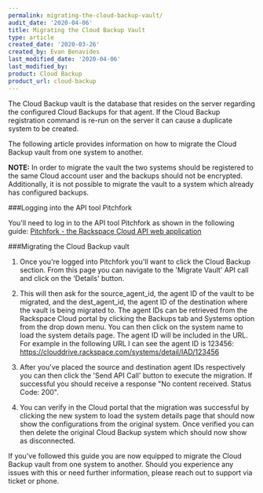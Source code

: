 ```yaml
---
permalink: migrating-the-cloud-backup-vault/
audit_date: '2020-04-06'
title: Migrating the Cloud Backup Vault
type: article
created_date: '2020-03-26'
created_by: Evan Benavides
last_modified_date: '2020-04-06'
last_modified_by:
product: Cloud Backup
product_url: cloud-backup
---
```


The Cloud Backup vault is the database that resides on the server regarding the configured Cloud Backups for that agent. If the Cloud Backup registration command is re-run on the server it can cause a duplicate system to be created.

The following article provides information on how to migrate the Cloud Backup vault from one system to another.

**NOTE:** In order to migrate the vault the two systems should be registered to the same Cloud account user and the backups should not be encrypted. Additionally, it is not possible to migrate the vault to a system which already has configured backups.

###Logging into the API tool Pitchfork

You'll need to log in to the API tool Pitchfork as shown in the following guide:
[Pitchfork - the Rackspace Cloud API web application](https://support.rackspace.com/how-to/pitchfork-the-rackspace-cloud-api-web-application/)

###Migrating the Cloud Backup vault

1. Once you're logged into Pitchfork you'll want to click the Cloud Backup section. From this page you can navigate to the 'Migrate Vault' API call and click on the 'Details' button. 

2. This will then ask for the source_agent_id, the agent ID of the vault to be migrated, and the dest_agent_id, the agent ID of the destination where the vault is being migrated to. The agent IDs can be retrieved from the Rackspace Cloud portal by clicking the Backups tab and Systems option from the drop down menu. You can then click on the system name to load the system details page. The agent ID will be included in the URL. For example in the following URL I can see the agent ID is 123456: https://clouddrive.rackspace.com/systems/detail/IAD/123456

3. After you've placed the source and destination agent IDs respectively you can then click the 'Send API Call' button to execute the migration. If successful you should receive a response "No content received. Status Code: 200".

4. You can verify in the Cloud portal that the migration was successful by clicking the new system to load the system details page that should now show the configurations from the original system. Once verified you can then delete the original Cloud Backup system which should now show as disconnected.

If you've followed this guide you are now equipped to migrate the Cloud Backup vault from one system to another. Should you experience any issues with this or need further information, please reach out to support via ticket or phone.
